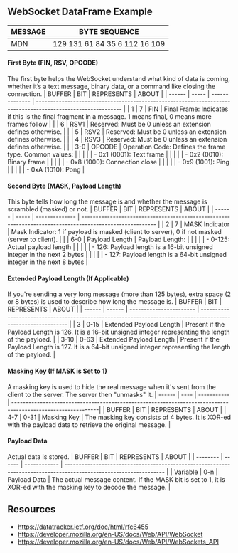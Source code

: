 ## WebSocket DataFrame Example

| MESSAGE | BYTE SEQUENCE                 |
| ------- | ----------------------------- |
| MDN     | 129 131 61 84 35 6 112 16 109 | (in decimal)

#### First Byte (FIN, RSV, OPCODE)
The first byte helps the WebSocket understand what kind of data is coming, whether it’s a text message, binary data, or a command like closing the connection.
| BUFFER | BIT   | REPRESENTS     | ABOUT                                                                                                        |
| ------ | ----- | -------------- | ------------------------------------------------------------------------------------------------------------ |
| 1      |  7    | FIN            | Final Frame: Indicates if this is the final fragment in a message. 1 means final, 0 means more frames follow |
|        |  6    | RSV1           | Reserved: Must be 0 unless an extension defines otherwise.                                                   |
|        |  5    | RSV2           | Reserved: Must be 0 unless an extension defines otherwise.                                                   |
|        |  4    | RSV3           | Reserved: Must be 0 unless an extension defines otherwise.                                                   |
|        |  3-0  | OPCODE         | Operation Code: Defines the frame type. Common values:                                                       |
|        |       |                | - 0x1 (0001): Text frame                                                                                     |
|        |       |                | - 0x2 (0010): Binary frame                                                                                   |
|        |       |                | - 0x8 (1000): Connection close                                                                               |
|        |       |                | - 0x9 (1001): Ping                                                                                           |
|        |       |                | - 0xA (1010): Pong                                                                                           |

#### Second Byte (MASK, Payload Length)
This byte tells how long the message is and whether the message is scrambled (masked) or not.
| BUFFER | BIT   | REPRESENTS     | ABOUT                                                                                                    |
| ------ | ----- | -------------- | -------------------------------------------------------------------------------------------------------- |
| 2      |  7    | MASK Indicator | Mask Indicator: 1 if payload is masked (client to server), 0 if not masked (server to client).           |
|        |  6-0  | Payload Length | Payload Length:                                                                                          |
|        |       |                | - 0-125: Actual payload length                                                                           |
|        |       |                | - 126: Payload length is a 16-bit unsigned integer in the next 2 bytes                                   |
|        |       |                | - 127: Payload length is a 64-bit unsigned integer in the next 8 bytes                                   |

#### Extended Payload Length (If Applicable)
If you're sending a very long message (more than 125 bytes), extra space (2 or 8 bytes) is used to describe how long the message is.
| BUFFER | BIT    | REPRESENTS               | ABOUT                                                                                                         |
| ------ | ------ | -----------------------  | ------------------------------------------------------------------------------------------------------------- |
| 3      | 0-15   | Extended Payload Length  | Present if the Payload Length is 126. It is a 16-bit unsigned integer representing the length of the payload. |
| 3-10   | 0-63   | Extended Payload Length	 | Present if the Payload Length is 127. It is a 64-bit unsigned integer representing the length of the payload. |

#### Masking Key (If MASK is Set to 1)
A masking key is used to hide the real message when it's sent from the client to the server. The server then "unmasks" it.
| ------ | ---- | ----------- | ------------------------------------------------------------------------------------------------------------|
| BUFFER | BIT  | REPRESENTS  | ABOUT                                                                                                       |
| 4-7    | 0-31 | Masking Key | The masking key consists of 4 bytes. It is XOR-ed with the payload data to retrieve the original message.   |

#### Payload Data
Actual data is stored.
| BUFFER   | BIT    | REPRESENTS   | ABOUT                                                                                                             |
| -------- | ------ | ------------ | ----------------------------------------------------------------------------------------------------------------- |
| Variable | 0-n    | Payload Data | The actual message content. If the MASK bit is set to 1, it is XOR-ed with the masking key to decode the message. |

## Resources
- https://datatracker.ietf.org/doc/html/rfc6455
- https://developer.mozilla.org/en-US/docs/Web/API/WebSocket
- https://developer.mozilla.org/en-US/docs/Web/API/WebSockets_API